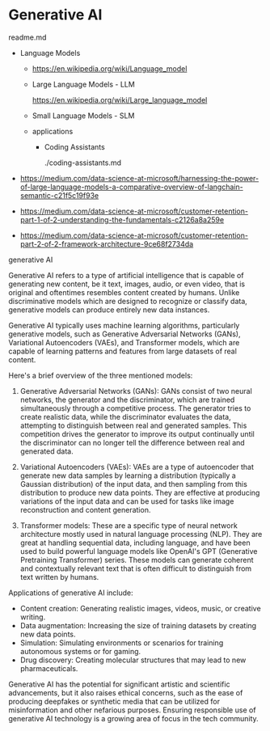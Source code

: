 # Generative AI

readme.md

*   Language Models

    *   https://en.wikipedia.org/wiki/Language_model

    *   Large Language Models - LLM

        https://en.wikipedia.org/wiki/Large_language_model

    *   Small Language Models - SLM

    *   applications

        *   Coding Assistants

            ./coding-assistants.md


*   https://medium.com/data-science-at-microsoft/harnessing-the-power-of-large-language-models-a-comparative-overview-of-langchain-semantic-c21f5c19f93e

*   https://medium.com/data-science-at-microsoft/customer-retention-part-1-of-2-understanding-the-fundamentals-c2126a8a259e

*   https://medium.com/data-science-at-microsoft/customer-retention-part-2-of-2-framework-architecture-9ce68f2734da


generative AI

Generative AI refers to a type of artificial intelligence that is capable of generating new content, be it text, images, audio, or even video, that is original and oftentimes resembles content created by humans. Unlike discriminative models which are designed to recognize or classify data, generative models can produce entirely new data instances.

Generative AI typically uses machine learning algorithms, particularly generative models, such as Generative Adversarial Networks (GANs), Variational Autoencoders (VAEs), and Transformer models, which are capable of learning patterns and features from large datasets of real content.

Here's a brief overview of the three mentioned models:

1. Generative Adversarial Networks (GANs): GANs consist of two neural networks, the generator and the discriminator, which are trained simultaneously through a competitive process. The generator tries to create realistic data, while the discriminator evaluates the data, attempting to distinguish between real and generated samples. This competition drives the generator to improve its output continually until the discriminator can no longer tell the difference between real and generated data.

2. Variational Autoencoders (VAEs): VAEs are a type of autoencoder that generate new data samples by learning a distribution (typically a Gaussian distribution) of the input data, and then sampling from this distribution to produce new data points. They are effective at producing variations of the input data and can be used for tasks like image reconstruction and content generation.

3. Transformer models: These are a specific type of neural network architecture mostly used in natural language processing (NLP). They are great at handling sequential data, including language, and have been used to build powerful language models like OpenAI's GPT (Generative Pretraining Transformer) series. These models can generate coherent and contextually relevant text that is often difficult to distinguish from text written by humans.

Applications of generative AI include:

- Content creation: Generating realistic images, videos, music, or creative writing.
- Data augmentation: Increasing the size of training datasets by creating new data points.
- Simulation: Simulating environments or scenarios for training autonomous systems or for gaming.
- Drug discovery: Creating molecular structures that may lead to new pharmaceuticals.

Generative AI has the potential for significant artistic and scientific advancements, but it also raises ethical concerns, such as the ease of producing deepfakes or synthetic media that can be utilized for misinformation and other nefarious purposes. Ensuring responsible use of generative AI technology is a growing area of focus in the tech community.